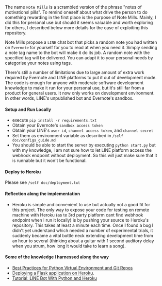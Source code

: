The name `Note Mills` is a scrambled version of the phrase "notes of motivationsl pills". To remind oneself about what drive the person to do something rewarding in the first place is the purpose of Note Mills. Mainly, I did this for personal use but should it seems valuable and worth exploring for others, I described below more details for the case of exploiting this repository.

Note Mills propose a `LINE` chat bot that picks a random note you had written on `Evernote` for yourself for you to read at when you need it.
Simply sending a note tag name to the bot will make it do its job. A random note with the specified tag will be delivered.
You can adapt it to your personal needs by categorise your notes using tags.

There's still a number of limitations due to large amount of extra work required by Evernote and LINE platforms to put it out of development mode.
The code is enough for anyone with moderate software development knowledge to make it run for your personal use, but it's still far from a product for general users.
It now only works on development environment. In other words, LINE's unpublished bot and Evernote's sandbox.

#### Setup and Run Locally
- execute `pip install -r requirements.txt`
- Obtain your Evernote's `sandbox access token`
- Obtain your LINE's `user id`, `channel access token`, and `channel secret`
- Set them as environment variable as described in `/self doc/configs_guide.md`
- You should be able to start the server by executing `python start.py` but with my knowledge, I am not sure how to let LINE platform access the webhook endpoint without deployment. So this will just make sure that it is runnable but it won't be functional.

#### Deploy to Heroku
Please see `/self doc/deployment.txt`

#### Reflection along the implementation
- Heroku is simple and convenient to use but actually not a good fit for this project. The only way to expose your code for testing on remote machine with Heroku (as te 3rd party platform cant find webhook endpoint when I run it locally) is by pushing your source to Heroku's repository. This takes at least a minute each time. Once I found a bug I didn't yet understand which needed a number of experimental trials, it suddenly became a vital bottle neck extending development time from an hour to several (thinking about a guitar with 1 second auditory delay when you strum, how long it would take to learn a song).

#### Some of the knowledge I harnessed along the way
- [Best Practices for Python Virtual Environment and Git Repos](https://libzx.so/main/learning/2016/03/13/best-practice-for-virtualenv-and-git-repos.html)
- [Deploying a Flask application on Heroku](https://medium.com/@gitaumoses4/deploying-a-flask-application-on-heroku-e509e5c76524).
- [Tutorial: LINE Bot With Python and Heroku](https://medium.com/better-programming/line-bot-with-python-and-heroku-tutorial-e8c296f3816f)
